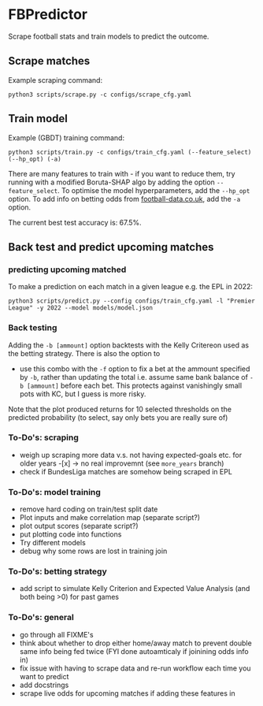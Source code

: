 # FBPredictor

Scrape football stats and train models to predict the outcome. 

## Scrape matches

Example scraping command:

```
python3 scripts/scrape.py -c configs/scrape_cfg.yaml
```




## Train model

Example (GBDT) training command:

```
python3 scripts/train.py -c configs/train_cfg.yaml (--feature_select) (--hp_opt) (-a)
```

There are many features to train with - if you want to reduce them, try running with a modified Boruta-SHAP algo by adding the option `--feature_select`. To optimise the model hyperparameters, add the `--hp_opt` option. To add info on betting odds from [football-data.co.uk](https://www.football-data.co.uk), add the `-a` option.


The current best test accuracy is: 67.5%.




## Back test and predict upcoming matches 


### predicting upcoming matched
To make a prediction on each match in a given league e.g. the EPL in 2022:

```
python3 scripts/predict.py --config configs/train_cfg.yaml -l "Premier League" -y 2022 --model models/model.json 
```

### Back testing

Adding the `-b [ammount]` option backtests with the Kelly Critereon used as the betting strategy. There is also the option to
*  use this combo with the `-f` option to fix a bet at the ammount specified by `-b`, rather than updating the total i.e. assume same bank balance of `-b [ammount]` before each bet. This protects against vanishingly small pots with KC, but I guess is more risky.

Note that the plot produced returns for 10 selected thresholds on the predicted probability (to select, say only bets you are really sure of)



### To-Do's: scraping
* weigh up scraping more data v.s. not having expected-goals etc. for older years -[x] -> no real improvemnt (see `more_years` branch)
* check if BundesLiga matches are somehow being scraped in EPL 

### To-Do's: model training
* remove hard coding on train/test split date
* Plot inputs and make correlation map (separate script?)
* plot output scores (separate script?)
* put plotting code into functions
* Try different models
* debug why some rows are lost in training join

### To-Do's: betting strategy
* add script to simulate Kelly Criterion and Expected Value Analysis (and both being >0) for past games

### To-Do's: general
* go through all FIXME's
* think about whether to drop either home/away match to prevent double same info being fed twice (FYI done autoamticaly if joinining odds info in)
* fix issue with having to scrape data and re-run workflow each time you want to predict
* add docstrings
* scrape live odds for upcoming matches if adding these features in
